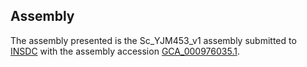 

Assembly
--------

The assembly presented is the Sc\_YJM453\_v1 assembly submitted to
[INSDC](http://www.insdc.org) with the assembly accession
[GCA\_000976035.1](http://www.ebi.ac.uk/ena/data/view/GCA_000976035.1).

